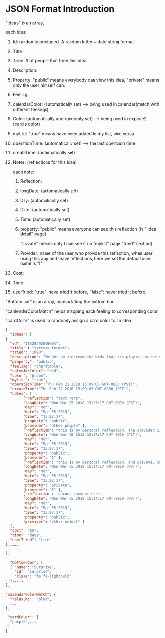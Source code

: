 JSON Format Introduction
====

"ideas" is an array,

each idea:

1. Id: randomly produced. A random letter + date string format

2. Title

3. Tried: # of people that tried this idea

4. Description: 

5. Property: "public" means everybody can view this idea, "private" means only the user himself can.

6. Feeling: 

7. calendarColor: (automatically set) —> being used in calendar(match with different feelings)

8. Color: (automatically and randomly set) —> being used in explore2 (card's color)

9. myList: "true" means have been added to my list, vice versa

10. operationTime: (automatically set) —> the last opertaion time

11. createTime: (automatically set) 

12. Notes: (reflections for this idea) 

    each note:

    1. Reflection:

    2. longDate: (automatically set)

    3. Day:  (automatically set)

    4. Date:  (automatically set)

    5. Time:  (automatically set)

    6. property: "public" means everyone can see this reflection (in " idea detail" page)

       "private" means only I can see it (in "mylist" page "tried" section)

    7. Provider: name of the user who provide this reflection, when user using this app and leave reflections, here we set the default user name is "I"

13. Cost: 

14. Time:

15. userTried: "true": have tried it before, "false": never tried it before.



"Bottom bar" is an array, manipulating the bottom bar

"canlendarColorMatch" helps mapping each feeling to corresponding color

"cardColor" is used to randomly assign a card color to an idea.



```json
{
  "ideas": [
{
  "id": "I1520292675604",
  "title" : "correct format",
  "tried": "1090",
  "description": "Bought an icecream for kids that are playing on the yard. :-) ",
  "property": "public",
  "feeling": "charitable",
  "calendarColor": "red",
  "color": "brown",
  "myList": "true",
  "operationTime":"Thu Feb 22 2018 15:09:05 GMT-0800 (PST)",
  "createTime":"Thu Feb 22 2018 15:09:05 GMT-0800 (PST)",
  "notes": [
        {"reflection": "text here", 
        "longDate": "Mon Mar 05 2018 15:27:17 GMT-0800 (PST)",
        "day": "Mon",
        "date": "Mar 05 2018",
        "time": "15:27:17",
        "property": "public",
        "provider": "other people" },
        {"reflection": "this is my personal reflection, the provider is default: I, can be viewed through both mylist and idea details", 
        "longDate": "Mon Mar 05 2018 15:27:17 GMT-0800 (PST)",
        "day": "Mon",
        "date": "Mar 05 2018",
        "time": "15:27:17",
        "property": "public",
        "provider": "I" },
        {"reflection": "this is my personal reflection, and private, can only be viewed through mylist", 
        "longDate": "Mon Mar 05 2018 15:27:17 GMT-0800 (PST)",
        "day": "Mon",
        "date": "Mar 05 2018",
        "time": "15:27:17",
        "property": "private",
        "provider": "I" },
        {"reflection": "second comment here", 
        "longDate": "Mon Mar 05 2018 15:27:17 GMT-0800 (PST)",
        "day": "Mon",
        "date": "Mar 05 2018",
        "time": "15:27:17",
        "property": "public",
        "provider": "other animal" }
  ],
  "cost": "$$",
  "time": "days",
  "userTried": "true"
},....
  
],

  "bottom-bar": [
  { "name": "Surprise",
    "id": "surprise",
    "class": "fa fa-lightbulb"
  },....
],
  
"calendarColorMatch": {
  "relaxing": "blue",
  ...
},
  
 "cardColor": [
  "purple",...
 ]
}
 
```
  
